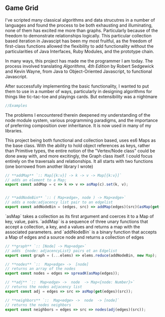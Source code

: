 ## Game Grid

I've scripted many classical algorithms and data strucutres in a number of languages and found the process to be both exhausting and illuminating, none of them has excited me more than graphs. Particularly because of the freedom to demonstrate relationships logically. This particular collection based iteration in Javascipt has been my most fruitful, as the freedom of first-class functions allowed the flexibility to add functionality without the particularities of Java Interfaces, Ruby Modules, and the prototype chain.

In many ways, this project has made me the programmer I am today. The process involved translating _Algorithms, 4th Edition_ by Robert Sedgewick and Kevin Wayne, from Java to
Object-Oriented Javascript, to functional Javascript.

After successfully implementing the basic functionality, I wanted to put them to use in a number of ways, particularly in
designing algorithms for things like tic-tac-toe and playings cards. But extensibility was a nightmare

~~~js
//Examples
~~~ 

The problems I encountered therein deepened my understanding of the node module system, various programming paradigms, and the importance of preferring composition over inheritance. It is now used in many of my libraries.

This project being both functional and collection based, uses es6 Maps as the base class. With the ability to hold object references as keys, rather than Primitive types, the entire notion of the "Vertex/Node class" could be done away with, and more excitingly, the Graph class itself. I could focus entirely on the traversals and relationships. It all starts with two functions (one borrowed from another library I wrote)

~~~js
// **addMap** `:: Map[{k:v}] -> k -> v -> Map[{k:v}]`
// adds an element to a Map;
export const addMap = c => k => v => asMap(c).set(k, v);


// **addNodeBin** `:: ( Map<edge>, node ) -> Map<edge>`
// adds a node:adjacency list pair to an edgelist
export const addNodeBin = (edges, src) => addMap(edges)(src)(asMap(get(edges)(src)));

~~~

\`asMap\` takes a collection as its first argument and coerces it to a Map of key, value, pairs. \`addMap\` is a sequence of three unary functions that accept a collection, a key, and a values and returns a map with the associated parameters. and \`addNodeBin\` is a binary function that accepts a Map of edges and a source node and returns a collection of edges


~~~js
// **graph** `:: [Node] -> Map<edge>`
// adds  {node: adjacencyList} pairs ot an Edgelist
export const graph = (...elems) => elems.reduce(addNodeBin, new Map);

// **nodes** `::  Map<edge> ->  [node]
// returns an array of the nodes
export const nodes = edges => spreadK(asMap(edges));

// **adj** `::  Map<edge> ->  node  -> Map<{node: Number}>`
// returns the nodes adjacency list
export const adj = edges => src => asMap(get(edges)(src));

// **neighbors** `::  Map<edge> ->  node  -> [node]`
// returns the nodes neighbors
export const neighbors = edges => src => nodes(adj(edges)(src));

~~~
